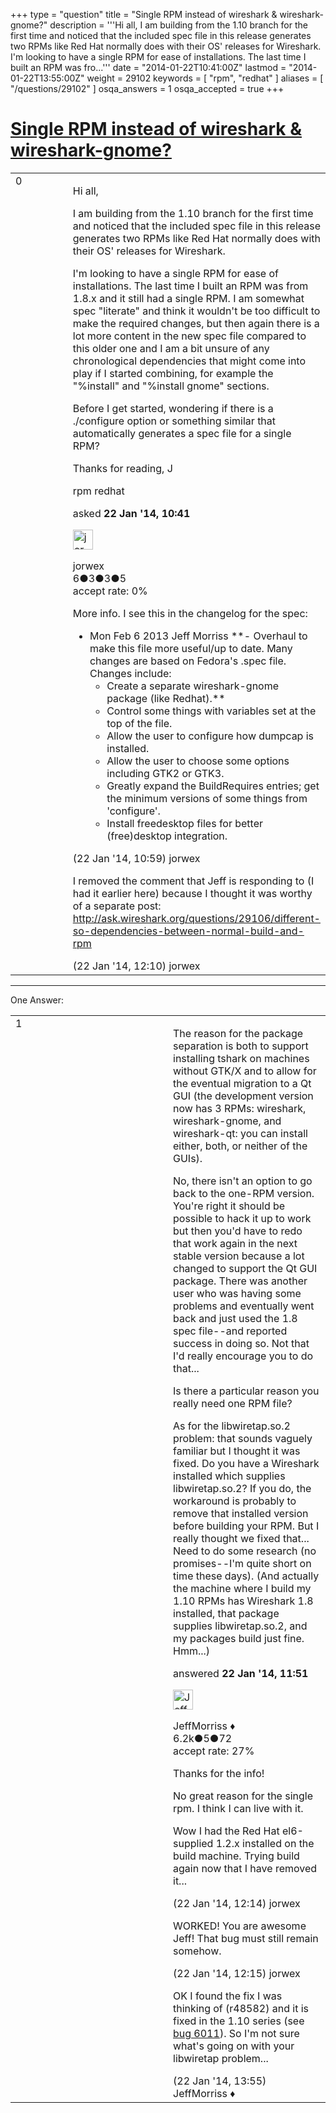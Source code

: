 +++
type = "question"
title = "Single RPM instead of wireshark &amp; wireshark-gnome?"
description = '''Hi all, I am building from the 1.10 branch for the first time and noticed that the included spec file in this release generates two RPMs like Red Hat normally does with their OS&#x27; releases for Wireshark.  I&#x27;m looking to have a single RPM for ease of installations. The last time I built an RPM was fro...'''
date = "2014-01-22T10:41:00Z"
lastmod = "2014-01-22T13:55:00Z"
weight = 29102
keywords = [ "rpm", "redhat" ]
aliases = [ "/questions/29102" ]
osqa_answers = 1
osqa_accepted = true
+++

<div class="headNormal">

# [Single RPM instead of wireshark & wireshark-gnome?](/questions/29102/single-rpm-instead-of-wireshark-wireshark-gnome)

</div>

<div id="main-body">

<div id="askform">

<table id="question-table" style="width:100%;"><colgroup><col style="width: 50%" /><col style="width: 50%" /></colgroup><tbody><tr class="odd"><td style="width: 30px; vertical-align: top"><div class="vote-buttons"><span id="post-29102-upvote" class="ajax-command post-vote up" rel="nofollow" title="I like this post (click again to cancel)"> </span><div id="post-29102-score" class="post-score" title="current number of votes">0</div><span id="post-29102-downvote" class="ajax-command post-vote down" rel="nofollow" title="I dont like this post (click again to cancel)"> </span> <span id="favorite-mark" class="ajax-command favorite-mark" rel="nofollow" title="mark/unmark this question as favorite (click again to cancel)"> </span><div id="favorite-count" class="favorite-count"></div></div></td><td><div id="item-right"><div class="question-body"><p>Hi all,</p><p>I am building from the 1.10 branch for the first time and noticed that the included spec file in this release generates two RPMs like Red Hat normally does with their OS' releases for Wireshark.</p><p>I'm looking to have a single RPM for ease of installations. The last time I built an RPM was from 1.8.x and it still had a single RPM. I am somewhat spec "literate" and think it wouldn't be too difficult to make the required changes, but then again there is a lot more content in the new spec file compared to this older one and I am a bit unsure of any chronological dependencies that might come into play if I started combining, for example the "%install" and "%install gnome" sections.</p><p>Before I get started, wondering if there is a ./configure option or something similar that automatically generates a spec file for a single RPM?</p><p>Thanks for reading, J</p></div><div id="question-tags" class="tags-container tags"><span class="post-tag tag-link-rpm" rel="tag" title="see questions tagged &#39;rpm&#39;">rpm</span> <span class="post-tag tag-link-redhat" rel="tag" title="see questions tagged &#39;redhat&#39;">redhat</span></div><div id="question-controls" class="post-controls"></div><div class="post-update-info-container"><div class="post-update-info post-update-info-user"><p>asked <strong>22 Jan '14, 10:41</strong></p><img src="https://secure.gravatar.com/avatar/34ab7b09251ce1194b33bb66c2b32d17?s=32&amp;d=identicon&amp;r=g" class="gravatar" width="32" height="32" alt="jorwex&#39;s gravatar image" /><p><span>jorwex</span><br />
<span class="score" title="6 reputation points">6</span><span title="3 badges"><span class="badge1">●</span><span class="badgecount">3</span></span><span title="3 badges"><span class="silver">●</span><span class="badgecount">3</span></span><span title="5 badges"><span class="bronze">●</span><span class="badgecount">5</span></span><br />
<span class="accept_rate" title="Rate of the user&#39;s accepted answers">accept rate:</span> <span title="jorwex has no accepted answers">0%</span></p></div></div><div id="comments-container-29102" class="comments-container"><span id="29103"></span><div id="comment-29103" class="comment"><div id="post-29103-score" class="comment-score"></div><div class="comment-text"><p>More info. I see this in the changelog for the spec:</p><ul><li>Mon Feb 6 2013 Jeff Morriss **- Overhaul to make this file more useful/up to date. Many changes are based on Fedora's .spec file. Changes include:<ul><li>Create a separate wireshark-gnome package (like Redhat).**</li><li>Control some things with variables set at the top of the file.</li><li>Allow the user to configure how dumpcap is installed.</li><li>Allow the user to choose some options including GTK2 or GTK3.</li><li>Greatly expand the BuildRequires entries; get the minimum versions of some things from 'configure'.</li><li>Install freedesktop files for better (free)desktop integration.</li></ul></li></ul></div><div id="comment-29103-info" class="comment-info"><span class="comment-age">(22 Jan '14, 10:59)</span> <span class="comment-user userinfo">jorwex</span></div></div><span id="29107"></span><div id="comment-29107" class="comment"><div id="post-29107-score" class="comment-score"></div><div class="comment-text"><p>I removed the comment that Jeff is responding to (I had it earlier here) because I thought it was worthy of a separate post: <a href="http://ask.wireshark.org/questions/29106/different-so-dependencies-between-normal-build-and-rpm">http://ask.wireshark.org/questions/29106/different-so-dependencies-between-normal-build-and-rpm</a></p></div><div id="comment-29107-info" class="comment-info"><span class="comment-age">(22 Jan '14, 12:10)</span> <span class="comment-user userinfo">jorwex</span></div></div></div><div id="comment-tools-29102" class="comment-tools"></div><div class="clear"></div><div id="comment-29102-form-container" class="comment-form-container"></div><div class="clear"></div></div></td></tr></tbody></table>

------------------------------------------------------------------------

<div class="tabBar">

<span id="sort-top"></span>

<div class="headQuestions">

One Answer:

</div>

</div>

<span id="29105"></span>

<div id="answer-container-29105" class="answer accepted-answer">

<table style="width:100%;"><colgroup><col style="width: 50%" /><col style="width: 50%" /></colgroup><tbody><tr class="odd"><td style="width: 30px; vertical-align: top"><div class="vote-buttons"><span id="post-29105-upvote" class="ajax-command post-vote up" rel="nofollow" title="I like this post (click again to cancel)"> </span><div id="post-29105-score" class="post-score" title="current number of votes">1</div><span id="post-29105-downvote" class="ajax-command post-vote down" rel="nofollow" title="I dont like this post (click again to cancel)"> </span> <span class="accept-answer on" rel="nofollow" title="jorwex has selected this answer as the correct answer"> </span></div></td><td><div class="item-right"><div class="answer-body"><p>The reason for the package separation is both to support installing tshark on machines without GTK/X and to allow for the eventual migration to a Qt GUI (the development version now has 3 RPMs: wireshark, wireshark-gnome, and wireshark-qt: you can install either, both, or neither of the GUIs).</p><p>No, there isn't an option to go back to the one-RPM version. You're right it should be possible to hack it up to work but then you'd have to redo that work again in the next stable version because a lot changed to support the Qt GUI package. There was another user who was having some problems and eventually went back and just used the 1.8 spec file--and reported success in doing so. Not that I'd really encourage you to do that...</p><p>Is there a particular reason you really need one RPM file?</p><p>As for the libwiretap.so.2 problem: that sounds vaguely familiar but I thought it was fixed. Do you have a Wireshark installed which supplies libwiretap.so.2? If you do, the workaround is probably to remove that installed version before building your RPM. But I really thought we fixed that... Need to do some research (no promises--I'm quite short on time these days). (And actually the machine where I build my 1.10 RPMs has Wireshark 1.8 installed, that package supplies libwiretap.so.2, and my packages build just fine. Hmm...)</p></div><div class="answer-controls post-controls"></div><div class="post-update-info-container"><div class="post-update-info post-update-info-user"><p>answered <strong>22 Jan '14, 11:51</strong></p><img src="https://secure.gravatar.com/avatar/e0564001bb7deb960d5d9d9c1e0ba074?s=32&amp;d=identicon&amp;r=g" class="gravatar" width="32" height="32" alt="JeffMorriss&#39;s gravatar image" /><p><span>JeffMorriss ♦</span><br />
<span class="score" title="6219 reputation points"><span>6.2k</span></span><span title="5 badges"><span class="silver">●</span><span class="badgecount">5</span></span><span title="72 badges"><span class="bronze">●</span><span class="badgecount">72</span></span><br />
<span class="accept_rate" title="Rate of the user&#39;s accepted answers">accept rate:</span> <span title="JeffMorriss has 103 accepted answers">27%</span></p></div></div><div id="comments-container-29105" class="comments-container"><span id="29108"></span><div id="comment-29108" class="comment"><div id="post-29108-score" class="comment-score"></div><div class="comment-text"><p>Thanks for the info!</p><p>No great reason for the single rpm. I think I can live with it.<br />
</p><p>Wow I had the Red Hat el6-supplied 1.2.x installed on the build machine. Trying build again now that I have removed it...</p></div><div id="comment-29108-info" class="comment-info"><span class="comment-age">(22 Jan '14, 12:14)</span> <span class="comment-user userinfo">jorwex</span></div></div><span id="29109"></span><div id="comment-29109" class="comment"><div id="post-29109-score" class="comment-score"></div><div class="comment-text"><p>WORKED! You are awesome Jeff! That bug must still remain somehow.</p></div><div id="comment-29109-info" class="comment-info"><span class="comment-age">(22 Jan '14, 12:15)</span> <span class="comment-user userinfo">jorwex</span></div></div><span id="29113"></span><div id="comment-29113" class="comment"><div id="post-29113-score" class="comment-score"></div><div class="comment-text"><p>OK I found the fix I was thinking of (r48582) and it is fixed in the 1.10 series (see <a href="https://bugs.wireshark.org/bugzilla/show_bug.cgi?id=6011">bug 6011</a>). So I'm not sure what's going on with your libwiretap problem...</p></div><div id="comment-29113-info" class="comment-info"><span class="comment-age">(22 Jan '14, 13:55)</span> <span class="comment-user userinfo">JeffMorriss ♦</span></div></div></div><div id="comment-tools-29105" class="comment-tools"></div><div class="clear"></div><div id="comment-29105-form-container" class="comment-form-container"></div><div class="clear"></div></div></td></tr></tbody></table>

</div>

<div class="paginator-container-left">

</div>

</div>

</div>

